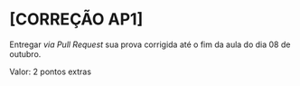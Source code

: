 # [CORREÇÃO AP1]

Entregar *via Pull Request* sua prova corrigida até o fim da aula do dia 08 de outubro.

Valor: 2 pontos extras
